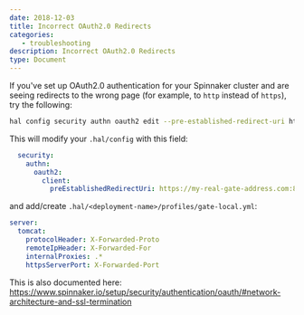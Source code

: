 ```yaml
---
date: 2018-12-03
title: Incorrect OAuth2.0 Redirects
categories:
   - troubleshooting
description: Incorrect OAuth2.0 Redirects
type: Document
---
```


If you've set up OAuth2.0 authentication for your Spinnaker cluster and are seeing redirects to the wrong page (for example, to `http` instead of `https`), try the following:

```bash
hal config security authn oauth2 edit --pre-established-redirect-uri https://my-real-gate-address.com:8084/login
```

This will modify your `.hal/config` with this field:
```yml
  security:
    authn:
      oauth2:
        client:
          preEstablishedRedirectUri: https://my-real-gate-address.com:8084/login
```

and add/create `.hal/<deployment-name>/profiles/gate-local.yml`:
```yml
server:
  tomcat:
    protocolHeader: X-Forwarded-Proto
    remoteIpHeader: X-Forwarded-For
    internalProxies: .*
    httpsServerPort: X-Forwarded-Port
```

This is also documented here: https://www.spinnaker.io/setup/security/authentication/oauth/#network-architecture-and-ssl-termination